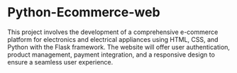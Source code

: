 # Python-Ecommerce-web
This project involves the development of a comprehensive e-commerce platform for electronics and electrical appliances using HTML, CSS, and Python with the Flask framework. The website will offer user authentication, product management, payment integration, and a responsive design to ensure a seamless user experience.
